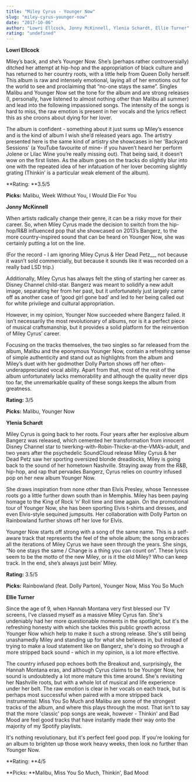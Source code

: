 ```yaml
---
title: "Miley Cyrus - Younger Now"
slug: "miley-cyrus-younger-now"
date: "2017-10-06"
author: "Lowri Ellcock, Jonny McKinnell, Ylenia Schardt, Ellie Turner"
rating: "undefined"
---
```


**Lowri Ellcock**

Miley’s back, and she’s Younger Now. She’s (perhaps rather controversially) ditched her attempt at hip-hop and the appropriation of black culture and has returned to her country roots, with a little help from Queen Dolly herself. This album is raw and intensely emotional, laying all of her emotions out for the world to see and proclaiming that “no-one stays the same”. Singles Malibu and Younger Now set the tone for the album and are strong releases (I, personally, have listened to almost nothing other than Malibu all summer) and lead into the following impassioned songs. The intensity of the songs is hard to miss, the raw emotion is present in her vocals and the lyrics reflect this as she croons about dying for her lover.

The album is confident - something about it just sums up Miley’s essence and is the kind of album I wish she’d released years ago. The artistry presented here is the same kind of artistry she showcases in her 'Backyard Sessions' (a YouTube favourite of mine- if you haven’t heard her perform Jolene or Lilac Wine you’re really missing out). That being said, it doesn’t wow on the first listen. As the album goes on the tracks do slightly blur into one with the repeated idea of her infatuation of her lover becoming slightly grating (Thinkin’ is a particular weak element of the album).

**Rating: **3.5/5

**Picks:** Malibu, Week Without You, I Would Die For You

**Jonny McKinnell**

When artists radically change their genre, it can be a risky move for their career. So, when Miley Cyrus made the decision to switch from the hip-hop/R&B influenced pop that she showcased on 2013’s Bangerz, to the more country-inspired sound that can be heard on Younger Now, she was certainly putting a lot on the line.

(For the record - I am ignoring Miley Cyrus & Her Dead Petz_,_ not because it wasn’t sold commercially, but because it sounds like it was recorded on a really bad LSD trip.)

Additionally, Miley Cyrus has always felt the sting of starting her career as Disney Channel child-star. Bangerz was meant to solidify a new adult image, separating her from her past, but it unfortunately just largely came off as another case of ‘good girl gone bad’ and led to her being called out for white privilege and cultural appropriation.

However, in my opinion, Younger Now succeeded where Bangerz failed. It isn’t necessarily the most revolutionary of albums, nor is it a perfect piece of musical craftsmanship, but it provides a solid platform for the reinvention of Miley Cyrus’ career.

Focusing on the tracks themselves, the two singles so far released from the album, Malibu and the eponymous Younger Now, contain a refreshing sense of simple authenticity and stand out as highlights from the album and Miley’s duet with her godmother Dolly Parton shows off her often-underappreciated vocal ability. Apart from that, most of the rest of the album unfortunately lacks memorability and although the quality never dips too far, the unremarkable quality of these songs keeps the album from greatness.

**Rating:** 3/5

**Picks:** Malibu, Younger Now

**Ylenia Schardt**

Miley Cyrus is going back to her roots. Four years after her explosive album Bangerz was released, which cemented her transformation from innocent Disney Channel star to twerking-with-Robin-Thicke-at-the-VMA’s-adult, and two years after the psychedelic SoundCloud release Miley Cyrus & her Dead Petz saw her sporting oversized blonde dreadlocks, Miley is going back to the sound of her hometown Nashville. Straying away from the R&B, hip-hop, and rap that pervades Bangerz, Cyrus relies on country infused pop on her new album Younger Now.

She draws inspiration from none other than Elvis Presley, whose Tennessee roots go a little further down south than in Memphis. Miley has been paying homage to the King of Rock ‘n’ Roll time and time again. On the promotional tour of Younger Now, she has been sporting Elvis t-shirts and dresses, and even Elvis-style sequined jumpsuits. Her collaboration with Dolly Parton on Rainbowland further shows off her love for Elvis.

Younger Now starts off strong with a song of the same name. This is a self-aware track that represents the feel of the whole album; the song embraces all the iterations of Miley Cyrus we have seen through the years. She sings, “No one stays the same / Change is a thing you can count on”. These lyrics seem to be the motto of the new Miley, or is it the old Miley? Who can keep track. In the end, she’s always just bein’ Miley.

**Rating:** 3.5/5

**Picks:** Rainbowland (feat. Dolly Parton), Younger Now, Miss You So Much

**Ellie Turner**

Since the age of 9, when Hannah Montana very first blessed our TV screens, I've classed myself as a massive Miley Cyrus fan. She's undeniably had her more questionable moments in the spotlight, but it's the refreshing honesty with which she tackles this public growth across Younger Now which help to make it such a strong release. She's still being unashamedly Miley and standing up for what she believes in, but instead of trying to make a loud statement like on Bangerz, she's doing so through a more stripped back sound - which in my opinion, is a lot more effective.

The country infused pop echoes both the Breakout and, surprisingly, the Hannah Montana eras, and although Cyrus claims to be Younger Now, her sound is undoubtedly a lot more mature this time around. She's revisiting her Nashville roots, but with a whole lot of musical and life experience under her belt. The raw emotion is clear in her vocals on each track, but is perhaps most successful when paired with a more stripped back instrumental: Miss You So Much and Malibu are some of the strongest tracks of the album, and where this plays through the most. That isn't to say that the more 'classic' pop songs are weak, however - Thinkin' and Bad Mood are feel good tracks that have instantly made their way onto the majority of my Spotify playlists.

It's nothing revolutionary, but it's perfect feel good pop. If you're looking for an album to brighten up those work heavy weeks, then look no further than Younger Now.

**Rating: **4/5

**Picks: **Malibu, Miss You So Much, Thinkin', Bad Mood
